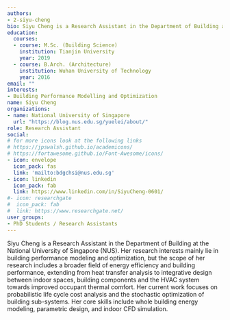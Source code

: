 ```yaml
---
authors:
- 2-siyu-cheng
bio: Siyu Cheng is a Research Assistant in the Department of Building at the National University of Singapore (NUS). Her research interests mainly lie in building performance modeling and optimization, but the scope of her research includes a broader field of energy efficiency and building performance, extending from heat transfer analysis to integrative design between indoor spaces, building components and the HVAC system towards improved occupant thermal comfort. Her current work focuses on probabilistic life cycle cost analysis and the stochastic optimization of building sub-systems. Her core skills include whole building energy modeling, parametric design, and indoor CFD simulation.
education:
  courses:
  - course: M.Sc. (Building Science)
    institution: Tianjin University
    year: 2019
  - course: B.Arch. (Architecture)
    institution: Wuhan University of Technology
    year: 2016
email: ""
interests:
- Building Performance Modelling and Optimization
name: Siyu Cheng
organizations:
- name: National University of Singapore
  url: "https://blog.nus.edu.sg/yuelei/about/"
role: Research Assistant
social:
# for more icons look at the following links
# https://jpswalsh.github.io/academicons/
# https://fortawesome.github.io/Font-Awesome/icons/
- icon: envelope
  icon_pack: fas
  link: 'mailto:bdgchsi@nus.edu.sg'
- icon: linkedin
  icon_pack: fab
  link: https://www.linkedin.com/in/SiyuCheng-0601/
#- icon: researchgate
#  icon_pack: fab
#  link: https://www.researchgate.net/
user_groups:
- PhD Students / Research Assistants
---
```


Siyu Cheng is a Research Assistant in the Department of Building at the National University of Singapore (NUS). Her research interests mainly lie in building performance modeling and optimization, but the scope of her research includes a broader field of energy efficiency and building performance, extending from heat transfer analysis to integrative design between indoor spaces, building components and the HVAC system towards improved occupant thermal comfort. Her current work focuses on probabilistic life cycle cost analysis and the stochastic optimization of building sub-systems. Her core skills include whole building energy modeling, parametric design, and indoor CFD simulation.
